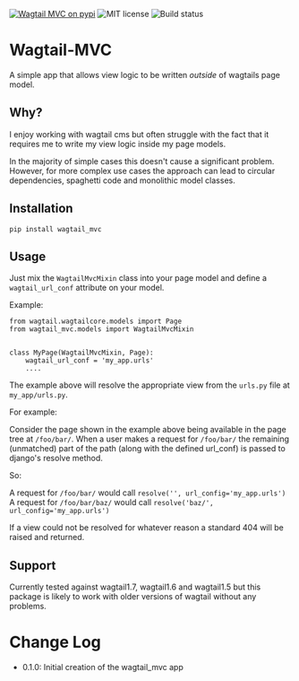 [![Wagtail MVC on pypi](https://img.shields.io/badge/pypi-0.1.0-green.svg)](https://pypi.python.org/pypi/wagtail_mvc)
![MIT license](https://img.shields.io/badge/licence-MIT-blue.svg)
![Build status](https://travis-ci.org/fatboystring/Wagtail-MVC.svg?branch=master)

# Wagtail-MVC

A simple app that allows view logic to be written _outside_ of wagtails page model.

## Why?

I enjoy working with wagtail cms but often struggle with the fact that it requires me to write my view logic inside my page models.

In the majority of simple cases this doesn't cause a significant problem.  However, for more complex use cases the approach can lead to circular dependencies, spaghetti code and monolithic model classes.

## Installation

```
pip install wagtail_mvc
```

## Usage

Just mix the `WagtailMvcMixin` class into your page model and define a `wagtail_url_conf` attribute on your model.

Example:

```
from wagtail.wagtailcore.models import Page
from wagtail_mvc.models import WagtailMvcMixin


class MyPage(WagtailMvcMixin, Page):
    wagtail_url_conf = 'my_app.urls'
    ....
```

The example above will resolve the appropriate view from the `urls.py` file at `my_app/urls.py`.

For example:

Consider the page shown in the example above being available in the page tree at `/foo/bar/`.
When a user makes a request for `/foo/bar/` the remaining (unmatched) part of the path (along with the defined url_conf) is passed to django's resolve method.

So:

A request for `/foo/bar/` would call `resolve('', url_config='my_app.urls')`
A request for `/foo/bar/baz/` would call `resolve('baz/', url_config='my_app.urls')`

If a view could not be resolved for whatever reason a standard 404 will be raised and returned.

## Support

Currently tested against wagtail1.7, wagtail1.6 and wagtail1.5 but this package is likely to work with older versions of wagtail without any problems.

# Change Log

 - 0.1.0: Initial creation of the wagtail_mvc app
